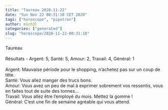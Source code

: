 ```yaml
---
title: "Taureau 2020-11-22"
date: "Sun Nov 22 00:31:10 CET 2020"
tags: ["horoscope", "pipotron"]
author: m1ch3l
categories: ["generated"]
slug: "horoscope/2020-11-22-00:31:10"
---
```


Taureau<br>
<br>
Résultats - Argent: 5, Santé: 5, Amour: 2, Travail: 4, Général: 1<br>
<br>
Argent:  Mauvaise période pour le shopping, n’achetez pas sur un coup de tête. <br>
Santé:   Vous allez manger des trucs bons. <br>
Amour:   Vous avez un peu de mal à exprimer sobrement vos ressentis, vous en faites tout de suite des tonnes... <br>
Travail: Vous allez être l’employé du mois. Mettez la gomme !<br>
Général: C’est une fin de semaine agréable qui vous attend.<br>
